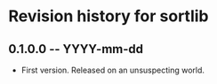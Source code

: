 # Revision history for sortlib

## 0.1.0.0 -- YYYY-mm-dd

* First version. Released on an unsuspecting world.
